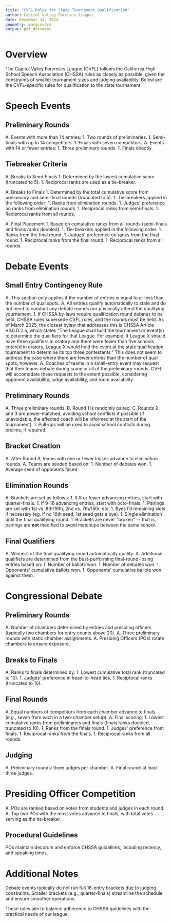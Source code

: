 ```yaml
---
title: "CVFL Rules for State Tournament Qualification"
author: Capitol Valley Forensic League
date: December 14, 2024
geometry: margin=2cm
output: pdf_document
---
```


# Overview
The Capitol Valley Forensics League (CVFL) follows the California High School Speech Association (CHSSA) rules as closely as possible, given the constraints of smaller tournament sizes and judging availability. Below are the CVFL-specific rules for qualification to the state tournament.

# Speech Events

## Preliminary Rounds
A.  Events with more than 14 entries:
      1. Two rounds of preliminaries.
      1. Semi-finals with up to 14 competitors.
      1. Finals with seven competitors.
A.  Events with 14 or fewer entries:
      1. Three preliminary rounds.
      1. Finals directly.

## Tiebreaker Criteria

A.  Breaks to Semi-Finals
    1. Determined by the lowest cumulative score (truncated to 5).
    1. Reciprocal ranks are used as a tie-breaker.

A.  Breaks to Finals
    1. Determined by the total cumulative score from preliminary and semi-final rounds (truncated to 5).
    1. Tie-breakers applied in the following order:
        1. Ranks from elimination rounds.
        1. Judges' preference on ranks from elimination rounds.
        1. Reciprocal ranks from semi-finals.
        1. Reciprocal ranks from all rounds.
        
A.  Final Placement
    1. Based on cumulative ranks from all rounds (semi-finals and finals ranks doubled).
    1. Tie-breakers applied in the following order:
        1. Ranks from the final round.
        1. Judges' preference on ranks from the final round.
        1. Reciprocal ranks from the final round.
        1. Reciprocal ranks from all rounds.

# Debate Events

## Small Entry Contingency Rule
A.  This section only applies if the number of entries is equal to or less than the number of qual spots.
A.  All entries qualify automatically to state and do not need to conduct any debate rounds nor physically attend the qualifying yournament.
      1. If CHSSA by-laws require qualification round debates to be held, CHSSA rules supersede CVFL rules, and the rounds must be held. As of March 2025, the closest bylaw that addresses this is CHSSA Article VII.6.D.2.a, which states "The League shall hold the tournament or event(s) to determine the qualifiers for that League. For example, if League X should have three qualifiers in oratory and there were fewer than five schools entered in oratory, League X would hold the event at the state qualification tournament to determine its top three contestants." This does not seem to address the case where there are fewer entries than the number of qual spots, however.
A.  Coaches of teams in a small-entry event may request that their teams debate during some or all of the preliminary rounds. CVFL will accomodate these requests to the extent possible, considering opponent availability, judge availability, and room availability.

## Preliminary Rounds
A.  Three preliminary rounds.
B.  Round 1 is randomly paired.
C.  Rounds 2 and 3 are power-matched, avoiding school conflicts if possible (if unavoidable, the affected coach will be informed at the start of the tournament).
      1. Pull-ups will be used to avoid school conflicts during prelims, if required.

## Bracket Creation
A.  After Round 3, teams with one or fewer losses advance to elimination rounds.
A.  Teams are seeded based on:
    1. Number of debates won.
    1. Average seed of opponents faced.

## Elimination Rounds
A.  Brackets are set as follows:
    1. If 8 or fewer advancing entries, start with quarter-finals.
    1. If 9-16 advancing entries, start with octo-finals.
    1. Pairings are set with 1st vs. 8th/16th, 2nd vs. 7th/15th, etc.
        1. Byes fill remaining slots if necessary (eg. if no 16th seed, 1st seed gets a bye).
    1. Single elimination until the final qualifying round.
    1. Brackets are never "broken" -- that is, pairings are **not** modified to avoid matchups between the same school.

## Final Qualifiers
A.  Winners of the final qualifying round automatically qualify.
A.  Additional qualifiers are determined from the best-performing final-round-losing entries based on:
    1. Number of ballots won.
    1. Number of debates won.
    1. Opponents' cumulative ballots won.
    1. Opponents' cumulative ballots won against them.

# Congressional Debate

## Preliminary Rounds
A.  Number of chambers determined by entries and presiding officers (typically two chambers for entry counts above 20).
A.  Three preliminary rounds with static chamber assignments.
A.  Presiding Officers (POs) rotate chambers to ensure exposure.

## Breaks to Finals
A.  Ranks to finals determined by:
    1. Lowest cumulative total rank (truncated to 10).
    1. Judges' preference in head-to-head ties.
    1. Reciprocal ranks (truncated to 10).

## Final Rounds
A.  Equal numbers of competitors from each chamber advance to finals (e.g., seven from each in a two-chamber setup).
A.  Final scoring:
        1. Lowest cumulative ranks from preliminaries and finals (finals ranks doubled, truncated to 10).
        1. Ranks from the finals round.
        1. Judges' preference from finals.
        1. Reciprocal ranks from the finals.
        1. Reciprocal ranks from all rounds.

## Judging
A.  Preliminary rounds: three judges per chamber.
A.  Final round: at least three judges.

# Presiding Officer Competition
A.  POs are ranked based on votes from students and judges in each round.
A.  Top two POs with the most votes advance to finals, with total votes serving as the tie-breaker.

## Procedural Guidelines

POs maintain decorum and enforce CHSSA guidelines, including recency, and speaking times.

# Additional Notes

Debate events typically do not run full 16-entry brackets due to judging constraints. Smaller brackets (e.g., quarter-finals) streamline the schedule and ensure smoother operations.

These rules aim to balance adherence to CHSSA guidelines with the practical needs of our league.
